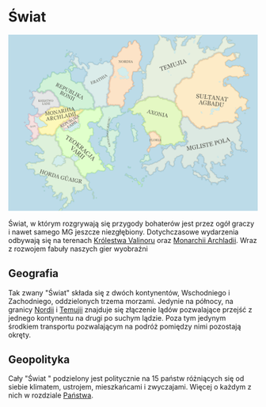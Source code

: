 # Świat

![loading-ag-110](Images/MapaSwiata.png)

Świat, w którym rozgrywają się przygody bohaterów jest przez ogół graczy i nawet samego MG jeszcze niezgłębiony. Dotychczasowe wydarzenia odbywają się na terenach [Królestwa Valinoru](Królestwo_Valinoru.html) oraz [Monarchii Archladii](Monarchia_Archladii.html). Wraz z rozwojem fabuły naszych gier wyobraźni 



## Geografia

Tak zwany "Świat" składa się z dwóch kontynentów, Wschodniego i Zachodniego, oddzielonych trzema morzami. Jedynie na północy, na granicy [Nordii](Nordia.html) i [Temujii](Temujia.html) znajduje się złączenie lądów pozwalające przejść z jednego kontynentu na drugi po suchym lądzie. Poza tym  jedynym środkiem transportu pozwalającym na podróż pomiędzy nimi pozostają okręty.



## Geopolityka

Cały "Świat " podzielony jest politycznie na 15 państw różniących się od siebie klimatem, ustrojem, mieszkańcami i zwyczajami. Więcej o każdym z nich w rozdziale [Państwa](Państwa.html).
